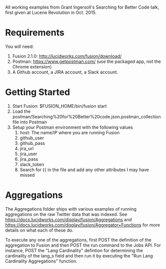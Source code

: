 All working examples from Grant Ingersoll's Searching for Better Code talk, first given at Lucene Revolution in Oct. 2015.


Requirements
==============

You will need:

1. Fusion 2.1.0: http://lucidworks.com/fusion/download/
1. Postman: https://www.getpostman.com/ (use the packaged app, not the Chrome extension)
1. A Github account, a JIRA account, a Slack account.


Getting Started
==============

1. Start Fusion: $FUSION_HOME/bin/fusion start
1. Load the postman/Searching%20for%20Better%20code.json.postman_collection file into Postman
1. Setup your Postman environment with the following values
   1. host: The name/IP where you are running Fusion
   1. github_user
   1. github_pass
   1. jira_url
   1. jira_user
   1. jira_pass
   1. slack_token
   1. Search for {{ in the file and add any other attributes I may have missed

Aggregations
==============

The Aggregations folder ships with various examples of running aggregations on the raw Twitter data that was indexed.  See https://docs.lucidworks.com/display/fusion/Aggregations and https://docs.lucidworks.com/display/fusion/Aggregator+Functions for more details on what each of these do.

To execute any one of the aggregations, first POST the definition of the aggregation to Fusion and then POST the run command to the Jobs API.  For instance, POST the "Lang Cardinality" defintion for determining the cardinality of the lang_s field and then run it by executing the "Run Lang Cardinality Aggregations" function.
